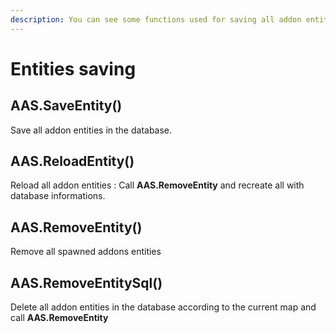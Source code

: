 ```yaml
---
description: You can see some functions used for saving all addon entities.
---
```


# Entities saving

## AAS.SaveEntity()

Save all addon entities in the database.

## AAS.ReloadEntity()

Reload all addon entities : Call **AAS.RemoveEntity** and recreate all with database informations.

## AAS.RemoveEntity()

Remove all spawned addons entities

## AAS.RemoveEntitySql()

Delete all addon entities in the database according to the current map and call **AAS.RemoveEntity**